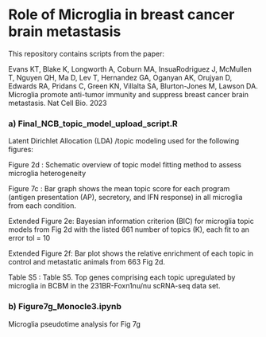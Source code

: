 # Role of Microglia in breast cancer brain metastasis

This repository contains scripts from the paper: 

Evans KT, Blake K, Longworth A, Coburn MA, InsuaRodriguez J, McMullen T, Nguyen QH, Ma D, Lev T, Hernandez GA, Oganyan AK, Orujyan D, Edwards RA, Pridans C, Green KN, Villalta SA, Blurton-Jones M, Lawson DA. Microglia promote anti-tumor immunity and suppress breast cancer brain metastasis. Nat Cell Bio. 2023

### a)  Final_NCB_topic_model_upload_script.R

Latent Dirichlet Allocation (LDA) /topic modeling  used for the following figures: 

Figure 2d : Schematic overview of topic model fitting method to assess microglia heterogeneity

Figure 7c : Bar graph shows the mean topic score for each program (antigen presentation (AP), secretory, and IFN response) in all microglia from each condition.

Extended Figure 2e:  Bayesian information criterion (BIC) for microglia topic models from Fig 2d with the listed
661 number of topics (K), each fit to an error tol = 10

Extended Figure 2f: Bar plot shows the relative enrichment of each topic in control and metastatic animals from
663 Fig 2d.

Table S5 : Table S5. Top genes comprising each topic upregulated by microglia in BCBM in the 231BR-Foxn1nu/nu scRNA-seq data set.

### b)  Figure7g_Monocle3.ipynb

Microglia pseudotime analysis for Fig 7g


